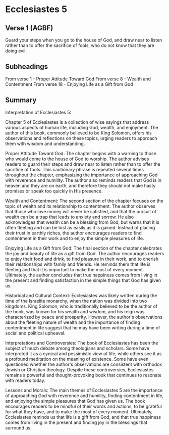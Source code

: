 # Ecclesiastes 5

## Verse 1 (AGBF)

Guard your steps when you go to the house of God, and draw near to listen rather than to offer the sacrifice of fools, who do not know that they are doing evil.

## Subheadings

From verse 1 - Proper Attitude Toward God
From verse 8 - Wealth and Contentment
From verse 18 - Enjoying Life as a Gift from God

## Summary

Interpretation of Ecclesiastes 5:

Chapter 5 of Ecclesiastes is a collection of wise sayings that address various aspects of human life, including God, wealth, and enjoyment. The author of this book, commonly believed to be King Solomon, offers his observations and reflections on these topics, urging readers to approach them with wisdom and understanding.

Proper Attitude Toward God:
The chapter begins with a warning to those who would come to the house of God to worship. The author advises readers to guard their steps and draw near to listen rather than to offer the sacrifice of fools. This cautionary phrase is repeated several times throughout the chapter, emphasizing the importance of approaching God with reverence and humility. The author also reminds readers that God is in heaven and they are on earth, and therefore they should not make hasty promises or speak too quickly in His presence.

Wealth and Contentment:
The second section of the chapter focuses on the topic of wealth and its relationship to contentment. The author observes that those who love money will never be satisfied, and that the pursuit of wealth can be a trap that leads to anxiety and sorrow. He also acknowledges that wealth can be a blessing from God, but warns that it is often fleeting and can be lost as easily as it is gained. Instead of placing their trust in earthly riches, the author encourages readers to find contentment in their work and to enjoy the simple pleasures of life.

Enjoying Life as a Gift from God:
The final section of the chapter celebrates the joy and beauty of life as a gift from God. The author encourages readers to enjoy their food and drink, to find pleasure in their work, and to cherish their relationships with family and friends. He reminds them that life is fleeting and that it is important to make the most of every moment. Ultimately, the author concludes that true happiness comes from living in the present and finding satisfaction in the simple things that God has given us.

Historical and Cultural Context:
Ecclesiastes was likely written during the time of the Israelite monarchy, when the nation was divided into two kingdoms. King Solomon, who is traditionally believed to be the author of the book, was known for his wealth and wisdom, and his reign was characterized by peace and prosperity. However, the author's observations about the fleeting nature of wealth and the importance of finding contentment in life suggest that he may have been writing during a time of social and political upheaval.

Interpretations and Controversies:
The book of Ecclesiastes has been the subject of much debate among theologians and scholars. Some have interpreted it as a cynical and pessimistic view of life, while others see it as a profound meditation on the meaning of existence. Some have even questioned whether the author's observations are consistent with orthodox Jewish or Christian theology. Despite these controversies, Ecclesiastes remains a powerful and thought-provoking book that continues to resonate with readers today.

Lessons and Morals:
The main themes of Ecclesiastes 5 are the importance of approaching God with reverence and humility, finding contentment in life, and enjoying the simple pleasures that God has given us. The book encourages readers to be mindful of their words and actions, to be grateful for what they have, and to make the most of every moment. Ultimately, Ecclesiastes reminds us that life is a gift from God, and that true happiness comes from living in the present and finding joy in the blessings that surround us.